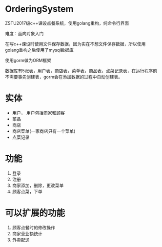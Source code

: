 # OrderingSystem
ZSTU2017级c++课设点餐系统，使用golang重构，纯命令行界面

难度：面向对象入门

在写c++课设时使用文件保存数据，因为实在不想文件保存数据，所以使用golang重构之后使用了mysql数据库

使用gorm做为ORM框架

数据库有5张表，用户表，商店表，菜单表，商品表，点菜记录表，在运行程序前不需要事先创建表，gorm会在添加数据的过程中自动创建表。

# 实体

+ 用户， 用户包括商家和顾客
+ 菜品
+ 商店
+ 商店菜单(一家商店只有一个菜单)
+ 点菜记录

# 功能

1. 登录
2. 注册
3. 商家添加，删除，更改菜单
4. 顾客点菜，下单

# 可以扩展的功能

1. 顾客点餐时的修改操作
2. 商家营业额统计
3. 外卖配送
